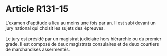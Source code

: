 # Article R131-15

L'examen d'aptitude a lieu au moins une fois par an. Il est subi devant un jury national qui choisit les sujets des épreuves. <br/><br/> Le jury est présidé par un magistrat judiciaire hors hiérarchie ou du premier grade. Il est composé de deux magistrats consulaires et de deux courtiers de marchandises assermentés.
